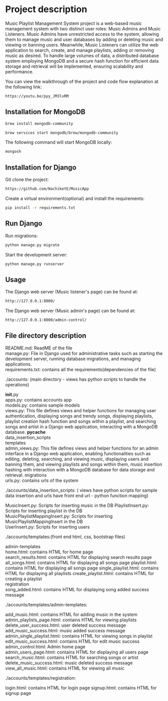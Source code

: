 # Project description
Music Playlist Management System project is a web-based music management system with two distinct user roles: Music Admins and Music Listeners. Music Admins have unrestricted access to the system, allowing them to manage music and user databases by adding or deleting music and viewing or banning users. Meanwhile, Music Listeners can utilize the web application to search, create, and manage playlists, adding or removing music as desired. To handle large volumes of data, a distributed database system employing MongoDB and a secure hash function for efficient data storage and retrieval will be implemented, ensuring scalability and performance.

You can view the walkthrough of the project and code flow explanation at the following link:
```bash
https://youtu.be/pyy_JM3lvRM
```

## Installation for MongoDB


```bash
brew install mongodb-community
```
```bash
brew services start mongodb/brew/mongodb-community
```
The following command will start MongoDB locally:
```bash
mongosh
```

## Installation for Django
Git clone the project:
```bash
https://github.com/NachiketE/MusicApp
```
Create a virtual environment(optional) and install the requirements:
```bash
pip install -r requirements.txt
```
## Run Django


Run migrations:
```bash
python manage.py migrate
```
Start the development server:
```bash
python manage.py runserver
```

## Usage

The Django web server (Music listener's page) can be found at: 
```bash
http://127.0.0.1:8000/
```

The Django web server (Music admin's page) can be found at: 
```bash
http://127.0.0.1:8000/admin-control/
```


## File directory description
README.md: ReadME of the file          
manage.py: File in Django used for administrative tasks such as starting the development server, running database migrations, and managing applications.               
requirements.txt: contains all the requirements(dependencies of the file)

./accounts: (main directory - views has python scripts to handle the operations)

__init__.py             
apps.py: contains accounts app                 
models.py: contains sample models                
views.py: This file defines views and helper functions for managing user authentication, displaying songs and trendy songs, displaying playlists, playlist creation hash function and songs within a playlist, and searching songs and artist in a Django web application, interacting with a MongoDB database.
__pycache__             
data_insertion_scripts  
templates                
admin_views.py: This file defines views and helper functions for an admin interface in a Django web application, enabling functionalities such as editing, deleting, searching, and viewing music, displaying users and banning them, and viewing playlists and songs within them, music insertion hashing with interaction with a MongoDB database for data storage and retrieval.
migrations              
urls.py: contains urls of the system

./accounts/data_insertion_scripts: ( views have python scripts for sample data insertion and urls have front end url - python function mapping)

MusicInsert.py: Scripts for inserting music in the DB
PlaylistInsert.py: Scripts for inserting playlist in the DB               
MusicPlaylistMappingInsert.py: Scripts for inserting MusicPlaylistMappingInsert in the DB   
UserInsert.py: Scripts for inserting users


./accounts/templates:(front end html, css, bootstrap files)

admin-templates         
home.html: contains HTML for home page              
search_results.html: contains HTML for displaying search results page
all_songs.html: contains HTML for displaying all songs page
playlist.html: contains HTML for displaying all songs page
single_playlist.html: contains HTML for displaying all playlists 
create_playlist.html: contains HTML for creating a playlist    
registration            
song_added.html: contains HTML for displaying song added success message

./accounts/templates/admin-templates:

add_music.html: contains HTML for adding music in the system
admin_playlists_page.html: contains HTML for viewing playlists      
delete_user_success.html: user deleted success message
add_music_success.html: music added success message         
admin_single_playlist.html: contains HTML for viewing songs in playlist      
edit_music_success.html: contains HTML for edit music success
admin_control.html: Admin home page             
admin_users_page.html: contains HTML for displaying all users page           
search_music.html: contains HTML for searching songs or artist           
delete_music_success.html: music deleted success message        
view_all_music.html: contains HTML for viewing all music 

./accounts/templates/registration:

login.html: contains HTML for login page
signup.html: contains HTML for signup page
